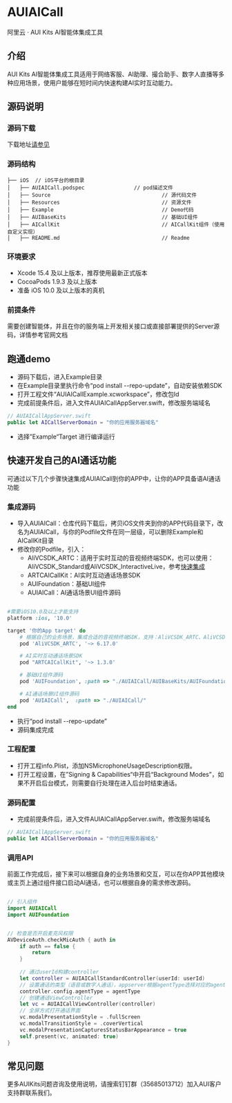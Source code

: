 # AUIAICall
阿里云 · AUI Kits AI智能体集成工具

## 介绍
AUI Kits AI智能体集成工具适用于网络客服、AI助理、撮合助手、数字人直播等多种应用场景，使用户能够在短时间内快速构建AI实时互动能力。


## 源码说明

### 源码下载
下载地址[请参见](https://github.com/MediaBox-AUIKits/AUIAICall/tree/main/iOS)

### 源码结构
```
├── iOS  // iOS平台的根目录
│   ├── AUIAICall.podspec                // pod描述文件
│   ├── Source                                    // 源代码文件
│   ├── Resources                                 // 资源文件
│   ├── Example                                   // Demo代码
│   ├── AUIBaseKits                               // 基础UI组件 
│   ├── AICallKit                                 // AICallKit组件（使用自定义实现） 
│   ├── README.md                                 // Readme  

```

### 环境要求
- Xcode 15.4 及以上版本，推荐使用最新正式版本
- CocoaPods 1.9.3 及以上版本
- 准备 iOS 10.0 及以上版本的真机

### 前提条件
需要创建智能体，并且在你的服务端上开发相关接口或直接部署提供的Server源码，详情参考官网文档


## 跑通demo

- 源码下载后，进入Example目录
- 在Example目录里执行命令“pod install  --repo-update”，自动安装依赖SDK
- 打开工程文件“AUIAICallExample.xcworkspace”，修改包Id
- 完成前提条件后，进入文件AUIAICallAppServer.swift，修改服务端域名
```swift
// AUIAICallAppServer.swift
public let AICallServerDomain = "你的应用服务器域名"
```

- 选择”Example“Target 进行编译运行

## 快速开发自己的AI通话功能
可通过以下几个步骤快速集成AUIAICall到你的APP中，让你的APP具备语AI通话功能

### 集成源码
- 导入AUIAICall：仓库代码下载后，拷贝iOS文件夹到你的APP代码目录下，改名为AUIAICall，与你的Podfile文件在同一层级，可以删除Example和AICallKit目录
- 修改你的Podfile，引入：
  - AliVCSDK_ARTC：适用于实时互动的音视频终端SDK，也可以使用：AliVCSDK_Standard或AliVCSDK_InteractiveLive，参考[快速集成](https://help.aliyun.com/document_detail/2412571.htm)
  - ARTCAICallKit：AI实时互动通话场景SDK
  - AUIFoundation：基础UI组件
  - AUIAICall：AI通话场景UI组件源码
```ruby

#需要iOS10.0及以上才能支持
platform :ios, '10.0'

target '你的App target' do
    # 根据自己的业务场景，集成合适的音视频终端SDK，支持：AliVCSDK_ARTC、AliVCSDK_Standard、AliVCSDK_InteractiveLive
    pod 'AliVCSDK_ARTC', '~> 6.17.0'

    # AI实时互动通话场景SDK
    pod "ARTCAICallKit", '~> 1.3.0'

    # 基础UI组件源码
    pod 'AUIFoundation', :path => "./AUIAICall/AUIBaseKits/AUIFoundation/", :modular_headers => true

    # AI通话场景UI组件源码
    pod 'AUIAICall',  :path => "./AUIAICall/"
end
```
- 执行“pod install --repo-update”
- 源码集成完成

### 工程配置
- 打开工程info.Plist，添加NSMicrophoneUsageDescription权限。
- 打开工程设置，在”Signing & Capabilities“中开启“Background Modes”，如果不开启后台模式，则需要自行处理在进入后台时结束通话。


### 源码配置
- 完成前提条件后，进入文件AUIAICallAppServer.swift，修改服务端域名
```swift
// AUIAICallAppServer.swift
public let AICallServerDomain = "你的应用服务器域名"
```

### 调用API
前面工作完成后，接下来可以根据自身的业务场景和交互，可以在你APP其他模块或主页上通过组件接口启动AI通话，也可以根据自身的需求修改源码。

``` Swift

// 引入组件
import AUIAICall
import AUIFoundation


// 检查是否开启麦克风权限
AVDeviceAuth.checkMicAuth { auth in
    if auth == false {
        return
    }
    
    // 通过userId构建controller
    let controller = AUIAICallStandardController(userId: userId)
    // 设置通话的类型（语音或数字人通话），appserver根据agentType选择对应的agentId启动通话
    controller.config.agentType = agentType  
    // 创建通话ViewController
    let vc = AUIAICallViewController(controller)
    // 全屏方式打开通话界面
    vc.modalPresentationStyle = .fullScreen
    vc.modalTransitionStyle = .coverVertical
    vc.modalPresentationCapturesStatusBarAppearance = true
    self.present(vc, animated: true)
}


```


## 常见问题
更多AUIKits问题咨询及使用说明，请搜索钉钉群（35685013712）加入AUI客户支持群联系我们。
